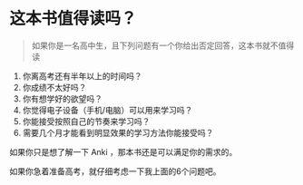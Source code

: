 # 这本书值得读吗？
> 如果你是一名高中生，且下列问题有一个你给出否定回答，这本书就不值得读
1. 你离高考还有半年以上的时间吗？
2. 你成绩不太好吗？
3. 你有想学好的欲望吗？
4. 你觉得电子设备（手机/电脑）可以用来学习吗？
5. 你能接受按照自己的节奏来学习吗？
6. 需要几个月才能看到明显效果的学习方法你能接受吗？

如果你只是想了解一下 Anki ，那本书还是可以满足你的需求的。

如果你急着准备高考，就仔细考虑一下我上面的6个问题吧。

